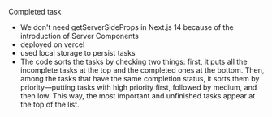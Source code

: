 Completed task
- We don't need getServerSideProps in Next.js 14 because of the introduction of Server Components
- deployed on vercel
- used local storage to persist tasks
- The code sorts the tasks by checking two things: first, it puts all the incomplete tasks at the top and the completed ones at the bottom. Then, among the tasks that have the same completion status, it sorts them by priority—putting tasks with high priority first, followed by medium, and then low. This way, the most important and unfinished tasks appear at the top of the list.
